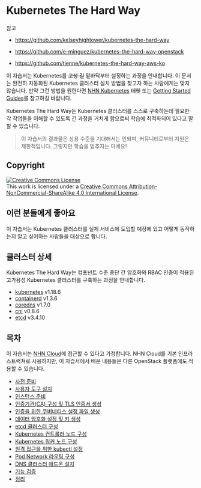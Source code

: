 # Kubernetes The Hard Way

참고

* https://github.com/kelseyhightower/kubernetes-the-hard-way

* https://github.com/e-minguez/kubernetes-the-hard-way-openstack

* https://github.com/tienne/kubernetes-the-hard-way-aws-ko



이 자습서는 Kubernetes를 ~~고생 길~~ 밑바닥부터 설정하는 과정을 안내합니다. 이 문서는 완전히 자동화된 Kubernetes 클러스터 설치 방법을 찾고자 하는 사람에게는 맞지 않습니다. 만약 그런 방법을 원한다면 [NHN Kubernetes](https://www.toast.com/kr/service/container/kubernetes) ~~데헷~~ 또는 [Getting Started Guides](https://kubernetes.io/docs/setup)를 참고하길 바랍니다.

Kubernetes The Hard Way는 Kubernetes 클러스터를 스스로 구축하는데 필요한 각 작업들을 이해할 수 있도록 긴 과정을 거치게 함으로써 학습에 최적화되어 있다고 말할 수 있습니다.

> 이 자습서의 결과물은 상용 수준을 기대해서는 안되며, 커뮤니티로부터 지원은 제한적입니다. 그렇지만 학습을 멈추지는 마세요!

## Copyright

<a rel="license" href="http://creativecommons.org/licenses/by-nc-sa/4.0/"><img alt="Creative Commons License" style="border-width:0" src="https://i.creativecommons.org/l/by-nc-sa/4.0/88x31.png" /></a><br />This work is licensed under a <a rel="license" href="http://creativecommons.org/licenses/by-nc-sa/4.0/">Creative Commons Attribution-NonCommercial-ShareAlike 4.0 International License</a>.


## 이런 분들에게 좋아요

이 자습서는 Kubernetes 클러스터를 실제 서비스에 도입할 예정에 있고 어떻게 동작하는지 알고 싶어하는 사람들을 대상으로 합니다.



## 클러스터 상세

Kubernetes The Hard Way는 컴포넌트 수준 종단 간 암호화와 RBAC 인증이 적용된 고가용성 Kubernetes 클러스터를 구축하는 과정을 안내합니다.

* [kubernetes](https://github.com/kubernetes/kubernetes) v1.18.6
* [containerd](https://github.com/containerd/containerd) v1.3.6
* [coredns](https://github.com/coredns/coredns) v1.7.0
* [cni](https://github.com/containernetworking/cni) v0.8.6
* [etcd](https://github.com/coreos/etcd) v3.4.10



## 목차

이 자습서는 [NHN Cloud](www.toast.com)에 접근할 수 있다고 가정합니다. NHN Cloud를 기본 인프라스트럭쳐로 사용하지만, 이 자습서에서 배운 내용들은 다른 OpenStack 플랫폼에도 적용할 수 있습니다.

* [사전 준비](docs/01-prerequisites.md)
* [사용자 도구 설치](docs/02-client-tools.md)
* [인스턴스 준비](docs/03-compute-resources.md)
* [인증기관(CA) 구성 및 TLS 인증서 생성](docs/04-certificate-authority.md)
* [인증을 위한 쿠버네티스 설정 파일 생성](docs/05-kubernetes-configuration-files.md)
* [데이터 암호화 설정 및 키 생성](docs/06-data-encryption-keys.md)
* [etcd 클러스터 구성](docs/07-bootstrapping-etcd.md)
* [Kubernetes 컨트롤러 노드 구성](docs/08-bootstrapping-kubernetes-controllers.md)
* [Kubernetes 워커 노드 구성](docs/09-bootstrapping-kubernetes-workers.md)
* [원격 접근을 위한 kubectl 설정](docs/10-configuring-kubectl.md)
* [Pod Network 라우팅 구성](docs/11-pod-network-routes.md)
* [DNS 클러스터 애드온 설치](docs/12-dns-addon.md)
* [기능 검증](docs/13-smoke-test.md)
* [정리](docs/14-cleanup.md)
